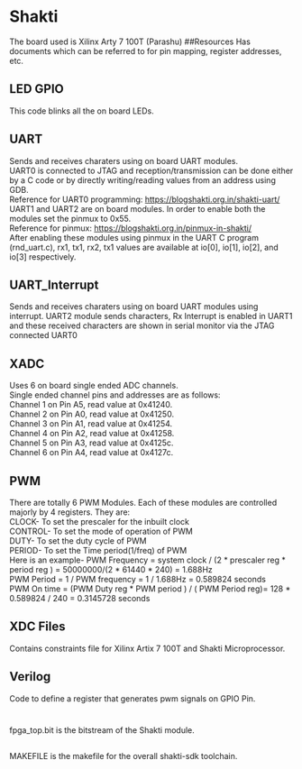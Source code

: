# Shakti
The board used is Xilinx Arty 7 100T (Parashu)
##Resources
Has documents which can be referred to for pin mapping, register addresses, etc.
## LED GPIO
This code blinks all the on board LEDs.
## UART
Sends and receives charaters using on board UART modules.  
UART0 is connected to JTAG and reception/transmission can be done either by a C code or by directly writing/reading values from an address using GDB.  
Reference for UART0 programming: https://blogshakti.org.in/shakti-uart/  
UART1 and UART2 are on board modules. In order to enable both the modules set the pinmux to 0x55.  
Reference for pinmux: https://blogshakti.org.in/pinmux-in-shakti/  
After enabling these modules using pinmux in the UART C program (rnd_uart.c), rx1, tx1, rx2, tx1 values are available at io[0], io[1], io[2], and io[3] respectively.  

## UART_Interrupt
Sends and receives charaters using on board UART modules using interrupt.
UART2 module sends characters, Rx Interrupt is enabled in UART1 and these received characters are shown in serial monitor via the JTAG connected UART0
## XADC
Uses 6 on board single ended ADC channels.  
Single ended channel pins and addresses are as follows:  
Channel 1 on Pin A5, read value at 0x41240.  
Channel 2 on Pin A0, read value at 0x41250.  
Channel 3 on Pin A1, read value at 0x41254.  
Channel 4 on Pin A2, read value at 0x41258.  
Channel 5 on Pin A3, read value at 0x4125c.  
Channel 6 on Pin A4, read value at 0x4127c.

## PWM 
There are totally 6 PWM Modules. Each of these modules are controlled majorly by 4 registers. They are:  
CLOCK- To set the prescaler for the inbuilt clock  
CONTROL- To set the mode of operation of PWM  
DUTY- To set the duty cycle of PWM  
PERIOD- To set the Time period(1/freq) of PWM  
Here is an example- PWM Frequency = system clock / (2 * prescaler reg * period reg ) = 50000000/(2 * 61440 * 240) = 1.688Hz  
PWM Period = 1 / PWM frequency = 1 / 1.688Hz = 0.589824 seconds  
PWM On time = (PWM Duty reg * PWM period ) / ( PWM Period reg)= 128 * 0.589824 / 240 = 0.3145728 seconds  

## XDC Files
Contains constraints file for Xilinx Artix 7 100T and Shakti Microprocessor.
## Verilog
Code to define a register that generates pwm signals on GPIO Pin.
#
fpga_top.bit is the bitstream of the Shakti module.
##
MAKEFILE is the makefile for the overall shakti-sdk toolchain.

